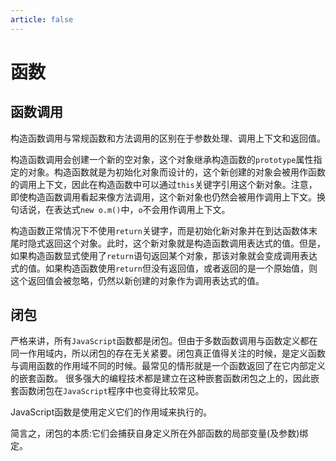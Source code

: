 ```yaml
---
article: false
---
```


# 函数

## 函数调用

构造函数调用与常规函数和方法调用的区别在于参数处理、调用上下文和返回值。

构造函数调用会创建一个新的空对象，这个对象继承构造函数的`prototype`属性指定的对象。构造函数就是为初始化对象而设计的，这个新创建的对象会被用作函数的调用上下文，因此在构造函数中可以通过`this`关键字引用这个新对象。注意，即使构造函数调用看起来像方法调用，这个新对象也仍然会被用作调用上下文。换句话说，在表达式`new o.m()`中，`o`不会用作调用上下文。

构造函数正常情况下不使用`return`关键字，而是初始化新对象并在到达函数体末尾时隐式返回这个对象。此时，这个新对象就是构造函数调用表达式的值。但是，如果构造函数显式使用了`return`语句返回某个对象，那该对象就会变成调用表达式的值。如果构造函数使用`return`但没有返回值，或者返回的是一个原始值，则这个返回值会被忽略，仍然以新创建的对象作为调用表达式的值。

## 闭包

严格来讲，所有`JavaScript`函数都是闭包。但由于多数函数调用与函数定义都在同一作用域内，所以闭包的存在无关紧要。闭包真正值得关注的时候，是定义函数与调用函数的作用域不同的时候。最常见的情形就是一个函数返回了在它内部定义的嵌套函数。 很多强大的编程技术都是建立在这种嵌套函数闭包之上的，因此嵌套函数闭包在`JavaScript`程序中也变得比较常见。

JavaScript函数是使用定义它们的作用域来执行的。

简言之，闭包的本质:它们会捕获自身定义所在外部函数的局部变量(及参数)绑定。

